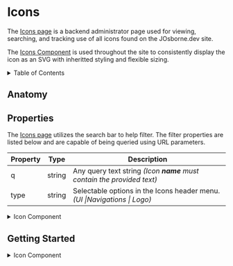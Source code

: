 # Icons

The [Icons page](https://JOsborne.dev/Icons) is a backend administrator page used for viewing, searching, and tracking use of all icons found on the JOsborne.dev site.

The [Icons Component](./icon.jsx) is used throughout the site to consistently display the icon as an SVG with inheritted styling and flexible sizing.

<!-- TABLE OF CONTENTS -->
<details>
  <summary>Table of Contents</summary>
  <ol>
    <li><a href="#anatomy">Anatomy</a></li>
    <li><a href="#properties">Properties</a></li>
    <li><a href="#getting-started">Getting Started</a></li>
  </ol>
</details>

## Anatomy

## Properties

The [Icons page](https://JOsborne.dev/Icons) utilizes the search bar to help filter. The filter properties are listed below and are capable of being queried using URL parameters.

| Property |  Type  | Description                                                               |
| -------- | :----: | ------------------------------------------------------------------------- |
| q        | string | Any query text string _(Icon **name** must contain the provided text)_    |
| type     | string | Selectable options in the Icons header menu. _(UI \|Navigations \| Logo)_ |

<details>
  <summary>Icon Component</summary>

| Property  |     Type      | Description                                                            |
| --------- | :-----------: | ---------------------------------------------------------------------- |
| name      |    string     | Any query text string _(Icon **name** must contain the provided text)_ |
| size      | string/number | Size options from list _(sm \|md\| lg \| xl)_ OR pixel size as number  |
| className |    string     | Tailwind fill class _(Default inherits current Color)_                 |
| onClick   |   function    | Any function passed down from parent component.                        |

</details>

## Getting Started

<details>
  <summary>Icon Component</summary>

To use this component throughout the application follow these simple steps:

- Import the module into the component you want to use it in
- - Use the React component format and include the **name** property.
- All other properties are optional

```jsx
import Icon from '../Icons/icon'

export default YourComponent(){
  const RunFunction = () => {
    console.log('Function Ran')
    }
  return (
    // Other page components or html . . .
    <Icon name='example1' /> // size = 40px
    <Icon name='example2' size='sm' /> // size = 20px
    <Icon name='example3' size={30} /> // size = 30px
    <Icon name='example4' className='fill-primary' /> // fill is primary color
    <Icon name='example5' onClick={RunFunction} /> // runs the defined function onClick
  )
}
```

</details>
